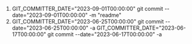 1. GIT_COMMITTER_DATE="2023-09-01T00:00:00" git commit --date="2023-09-01T00:00:00" -m "readme"
2. GIT_COMMITTER_DATE="2023-06-25T00:00:00" git commit --date="2023-06-25T00:00:00" -a
GIT_COMMITTER_DATE="2023-06-17T00:00:00" git commit --date="2023-06-17T00:00:00" -a